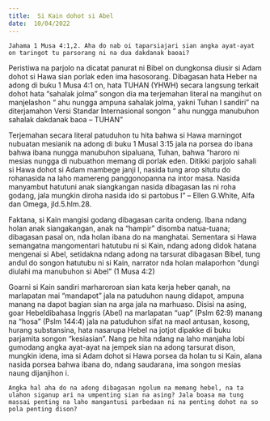 ```yaml
---
title:  Si Kain dohot si Abel
date:  10/04/2022
---
```


`Jahama 1 Musa 4:1,2. Aha do nab oi taparsiajari sian angka ayat-ayat on taringot tu parsorang ni na dua dakdanak baoai?`

Peristiwa na parjolo na dicatat panurat ni Bibel on dungkonsa diusir si Adam dohot si Hawa sian porlak eden ima hasosorang. Dibagasan hata Heber na adong di buku 1 Musa 4:1 on, hata TUHAN (YHWH) secara langsung terkait dohot hata “sahalak jolma” songon dia ma terjemahan literal na mangihut on manjelashon “ ahu nungga ampuna sahalak jolma, yakni Tuhan I sandiri” na diterjamahon Versi Standar Internasional songon “ ahu nungga manubuhon sahalak dakdanak baoa – TUHAN”

Terjemahan secara literal patuduhon tu hita bahwa si Hawa marningot nubuatan mesianik na adong di buku 1 Musal 3:15 jala na porsea do ibana bahwa ibana nungga manubuhon sipaluana, Tuhan, bahwa “haroro ni mesias nungga di nubuathon memang di porlak eden. Ditikki parjolo sahali si Hawa dohot si Adam mambege janji I, nasida tung arop situtu do rohanasida na laho mamereng panggonopanna na intor masa. Nasida manyambut hatutuni anak siangkangan nasida dibagasan las ni roha godang, jala mungkin diroha nasida ido si partobus I” – Ellen G.White, Alfa dan Omega, jld.5.hlm.28.

Faktana, si Kain mangisi godang dibagasan carita ondeng. Ibana ndang holan anak siangakangan, anak na “hampir” disomba natua-tuana; dibagasan pasal on, nda holan ibana do na manghatai. Sementara si Hawa semangatna mangomentari hatutubu ni si Kain, ndang adong didok hatana mengenai si Abel, setidakna ndang adong na tarsurat dibagasan Bibel, tung andul do songon hatutubu ni si Kain, narrator  nda holan malaporhon “dungi diulahi ma manubuhon si Abel” (1 Musa 4:2)

Goarni si Kain sandiri marharoroan sian kata kerja heber qanah, na marlapatan mai “mandapot” jala na patuduhon naung didapot, ampuna manang na dapot bagian sian na arga jala na marhuaso. Disisi na asing, goar Hebeldibahasa Inggris  (Abel) na marlapatan “uap” (Pslm 62:9) manang na “hosa” (Pslm 144:4) jala na patuduhon sifat na maol antusan, kosong, hurang substansina, hata nasarupa Hebel na jotjot dipakke di buku parjamita songon “kesiasian”. Nang pe hita ndang na laho manjaha lobi gumodang angka ayat-ayat na jempek sian na adong tarsurat dison, mungkin idena, ima si Adam dohot si Hawa porsea da holan tu si Kain, alana nasida porsea bahwa ibana do, ndang saudarana, ima songon mesias naung dijanjihon i.

`Angka hal aha do na adong dibagasan ngolum na memang hebel, na ta ulahon siganup ari na umpenting sian na asing? Jala boasa ma tung massai penting na laho mangantusi parbedaan ni na penting dohot na so pola penting dison?`